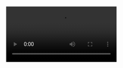 <!DOCTYPE html>
<html>
<head>
<title>Page Title</title>
</head>
<body>
  
<video src="C:\Users\Usuario\Desktop\Logo\¡HEadevuy.mp4" autoplay loop></video>

</body>
</html>









